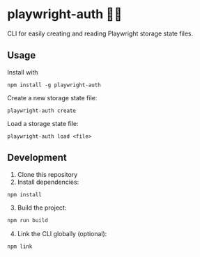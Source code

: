# playwright-auth 🔐✨

CLI for easily creating and reading Playwright storage state files.

## Usage

Install with

```
npm install -g playwright-auth
```

Create a new storage state file:

```
playwright-auth create
```

Load a storage state file:

```
playwright-auth load <file>
```

## Development

1. Clone this repository
2. Install dependencies:

```bash
npm install
```

3. Build the project:

```bash
npm run build
```

4. Link the CLI globally (optional):

```bash
npm link
```

